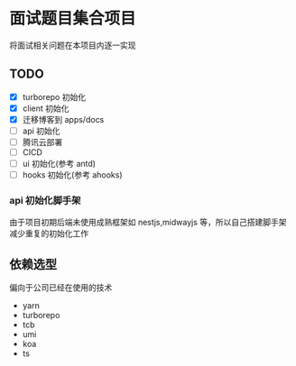 # 面试题目集合项目

将面试相关问题在本项目内逐一实现

## TODO

- [x] turborepo 初始化
- [x] client 初始化
- [x] 迁移博客到 apps/docs
- [ ] api 初始化
- [ ] 腾讯云部署
- [ ] CICD
- [ ] ui 初始化(参考 antd)
- [ ] hooks 初始化(参考 ahooks)

### api 初始化脚手架

由于项目初期后端未使用成熟框架如 nestjs,midwayjs 等，所以自己搭建脚手架减少重复的初始化工作

## 依赖选型

偏向于公司已经在使用的技术

- yarn
- turborepo
- tcb
- umi
- koa
- ts
